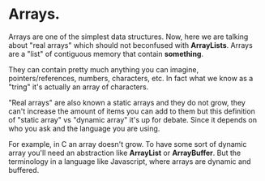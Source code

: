 # Arrays.

Arrays are one of the simplest data structures. Now, here we are talking about "real arrays" which should not beconfused with __ArrayLists__. Arrays are a "list" of contiguous memory that contain __something__.

They can contain pretty much anything you can imagine, pointers/references, numbers, characters, etc. In fact what we know as a "tring" it's actually an array of characters.

"Real arrays" are also known a static arrays and they do not grow, they can't increase the amount of items you can add to them but this definition of "static array" vs "dynamic array" it's up for debate. Since it depends on who you ask and the language you are using.

For example, in C an array doesn't grow. To have some sort of dynamic array you'll need an abstraction like __ArrayList__ or __ArrayBuffer__. But the terminology in a language like Javascript, where arrays are dynamic and buffered.

